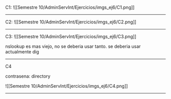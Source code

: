 C1:
![[Semestre 10/AdminServInt/Ejercicios/imgs_ej6/C1.png]]

___
C2:
![[Semestre 10/AdminServInt/Ejercicios/imgs_ej6/C2.png]]

___
C3:
![[Semestre 10/AdminServInt/Ejercicios/imgs_ej6/C3.png]]

nslookup es mas viejo, no se deberia usar tanto.
se deberia usar actualmente dig

___
C4

contrasena: directory

![[Semestre 10/AdminServInt/Ejercicios/imgs_ej6/C4.png]]

___

